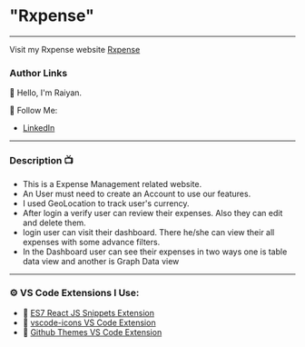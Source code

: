 # "Rxpense"

---

Visit my Rxpense website [Rxpense](https://expense-tracker-tawny-ten.vercel.app/)

### Author Links

👋 Hello, I'm Raiyan.

🚀 Follow Me:

- [LinkedIn](https://www.linkedin.com/in/tajkier-haque/)

---

### Description 📺

- This is a Expense Management related website.
- An User must need to create an Account to use our features.
- I used GeoLocation to track user's currency.
- After login a verify user can review their expenses. Also they can edit and delete them.
- login user can visit their dashboard. There he/she can view their all expenses with some advance filters.
- In the Dashboard user can see their expenses in two ways one is table data view and another is Graph Data view

---

### ⚙ VS Code Extensions I Use:

- 🔗 [ES7 React JS Snippets Extension](https://marketplace.visualstudio.com/items?itemName=dsznajder.es7-react-js-snippets)
- 🔗 [vscode-icons VS Code Extension](https://marketplace.visualstudio.com/items?itemName=vscode-icons-team.vscode-icons)
- 🔗 [Github Themes VS Code Extension](https://marketplace.visualstudio.com/items?itemName=GitHub.github-vscode-theme)
